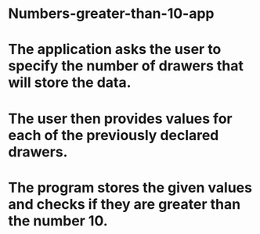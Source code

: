 # Numbers-greater-than-10-app
# The application asks the user to specify the number of drawers that will store the data. 
# The user then provides values for each of the previously declared drawers. 
# The program stores the given values and checks if they are greater than the number 10. 
